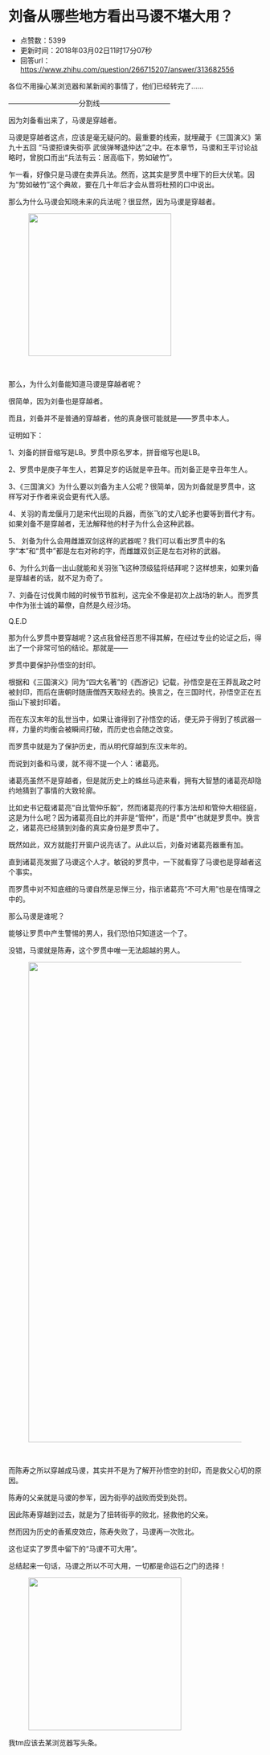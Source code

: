 # 刘备从哪些地方看出马谡不堪大用？
- 点赞数：5399
- 更新时间：2018年03月02日11时17分07秒
- 回答url：https://www.zhihu.com/question/266715207/answer/313682556
<body>
 <p data-pid="RwbVq1K3">各位不用操心某浏览器和某新闻的事情了，他们已经转完了……</p>
 <p data-pid="7ZUxt6Vr">——————————分割线——————————</p>
 <p data-pid="3mLvZeS8">因为刘备看出来了，马谡是穿越者。</p>
 <p data-pid="fpUNCR06">马谡是穿越者这点，应该是毫无疑问的。最重要的线索，就埋藏于《三国演义》第九十五回 “马谡拒谏失街亭 武侯弹琴退仲达”之中。在本章节，马谡和王平讨论战略时，曾脱口而出“兵法有云：居高临下，势如破竹”。</p>
 <p data-pid="vLqPWObF">乍一看，好像只是马谡在卖弄兵法。然而，这其实是罗贯中埋下的巨大伏笔。因为“势如破竹”这个典故，要在几十年后才会从晋将杜预的口中说出。</p>
 <p data-pid="GYHhWe7D">那么为什么马谡会知晓未来的兵法呢？很显然，因为马谡是穿越者。</p>
 <figure>
  <img src="https://picx.zhimg.com/50/v2-0c1bb27e23849e8064060203d3b43025_720w.jpg?source=1940ef5c" data-rawwidth="284" data-rawheight="246" data-original-token="v2-0c1bb27e23849e8064060203d3b43025" class="content_image" width="284">
 </figure>
 <br>
 <p data-pid="85Y9YosK">那么，为什么刘备能知道马谡是穿越者呢？</p>
 <p data-pid="t1TC7CR5">很简单，因为刘备也是穿越者。</p>
 <p data-pid="-aIJ61Py">而且，刘备并不是普通的穿越者，他的真身很可能就是——罗贯中本人。</p>
 <p data-pid="0X1a2FWo">证明如下：</p>
 <p data-pid="ol4hhPMR">1、刘备的拼音缩写是LB。罗贯中原名罗本，拼音缩写也是LB。</p>
 <p data-pid="VHcrfGRj">2、罗贯中是庚子年生人，若算足岁的话就是辛丑年。而刘备正是辛丑年生人。</p>
 <p data-pid="-DqIm5YH">3、《三国演义》为什么要以刘备为主人公呢？很简单，因为刘备就是罗贯中，这样写对于作者来说会更有代入感。</p>
 <p data-pid="swEvbxP3">4、关羽的青龙偃月刀是宋代出现的兵器，而张飞的丈八蛇矛也要等到晋代才有。如果刘备不是穿越者，无法解释他的村子为什么会这种武器。</p>
 <p data-pid="gXVQKZlu">5、 刘备为什么会用雌雄双剑这样的武器呢？我们可以看出罗贯中的名字“本”和“贯中”都是左右对称的字，而雌雄双剑正是左右对称的武器。</p>
 <p data-pid="8GmTcPaG">6、为什么刘备一出山就能和关羽张飞这种顶级猛将结拜呢？这样想来，如果刘备是穿越者的话，就不足为奇了。</p>
 <p data-pid="yXHdMsVF">7、刘备在讨伐黄巾贼的时候节节胜利，这完全不像是初次上战场的新人。而罗贯中作为张士诚的幕僚，自然是久经沙场。</p>
 <p data-pid="5BV5KWLm">Q.E.D</p>
 <p data-pid="2lw2cXFW">那为什么罗贯中要穿越呢？这点我曾经百思不得其解，在经过专业的论证之后，得出了一个非常可怕的结论。那就是——</p>
 <p data-pid="JQdSslqi">罗贯中要保护孙悟空的封印。</p>
 <p data-pid="o-vFSkDC">根据和《三国演义》同为“四大名著”的《西游记》记载，孙悟空是在王莽乱政之时被封印，而后在唐朝时随唐僧西天取经去的。换言之，在三国时代，孙悟空正在五指山下被封印着。</p>
 <p data-pid="ZTNQHJzu">而在东汉末年的乱世当中，如果让谁得到了孙悟空的话，便无异于得到了核武器一样，力量的均衡会被瞬间打破，而历史也会随之改变。</p>
 <p data-pid="a4vhpuD8">而罗贯中就是为了保护历史，而从明代穿越到东汉末年的。</p>
 <p data-pid="OzUxe5PL">而说到刘备和马谡，就不得不提一个人：诸葛亮。</p>
 <p data-pid="GtuUSI8T">诸葛亮虽然不是穿越者，但是就历史上的蛛丝马迹来看，拥有大智慧的诸葛亮却隐约地猜到了事情的大致轮廓。</p>
 <p data-pid="FqyjGAsg">比如史书记载诸葛亮“自比管仲乐毅”，然而诸葛亮的行事方法却和管仲大相径庭，这是为什么呢？因为诸葛亮自比的并非是“管仲”，而是“贯中”也就是罗贯中。换言之，诸葛亮已经猜到刘备的真实身份是罗贯中了。</p>
 <p data-pid="6hxCRobb">既然如此，双方就能打开窗户说亮话了。从此以后，刘备对诸葛亮器重有加。</p>
 <p data-pid="jwlz00r5">直到诸葛亮发掘了马谡这个人才。敏锐的罗贯中，一下就看穿了马谡也是穿越者这个事实。</p>
 <p data-pid="4yGl6MGa">而罗贯中对不知底细的马谡自然是忌惮三分，指示诸葛亮“不可大用”也是在情理之中的。</p>
 <p data-pid="StmOVt03">那么马谡是谁呢？</p>
 <p data-pid="0bPZvaYe">能够让罗贯中产生警惕的男人，我们恐怕只知道这一个了。</p>
 <p data-pid="O_SH_OWv">没错，马谡就是陈寿，这个罗贯中唯一无法超越的男人。</p>
 <figure>
  <img src="https://picx.zhimg.com/50/v2-2481b81534e73813c2d5fefbc50ced62_720w.jpg?source=1940ef5c" data-rawwidth="956" data-rawheight="924" data-original-token="v2-2481b81534e73813c2d5fefbc50ced62" class="origin_image zh-lightbox-thumb" width="956" data-original="https://picx.zhimg.com/v2-2481b81534e73813c2d5fefbc50ced62_r.jpg?source=1940ef5c">
 </figure>
 <br>
 <p data-pid="IVH-Aqyg">而陈寿之所以穿越成马谡，其实并不是为了解开孙悟空的封印，而是救父心切的原因。</p>
 <p data-pid="ZED84oYa">陈寿的父亲就是马谡的参军，因为街亭的战败而受到处罚。</p>
 <p data-pid="a9TX2qcX">因此陈寿穿越到过去，就是为了扭转街亭的败北，拯救他的父亲。</p>
 <p data-pid="UTJtHkKF">然而因为历史的香蕉皮效应，陈寿失败了，马谡再一次败北。</p>
 <p data-pid="PjjlDqLQ">这也证实了罗贯中留下的“马谡不可大用”。</p>
 <p data-pid="un3-0JHn">总结起来一句话，马谡之所以不可大用，一切都是命运石之门的选择！</p>
 <figure>
  <img src="https://pic1.zhimg.com/50/v2-6237bbe35d79037eee3f3a80e5e340b6_720w.jpg?source=1940ef5c" data-rawwidth="304" data-rawheight="301" data-original-token="v2-6237bbe35d79037eee3f3a80e5e340b6" class="content_image" width="304">
 </figure>
 <p data-pid="414nsUgH">我tm应该去某浏览器写头条。</p>
</body>